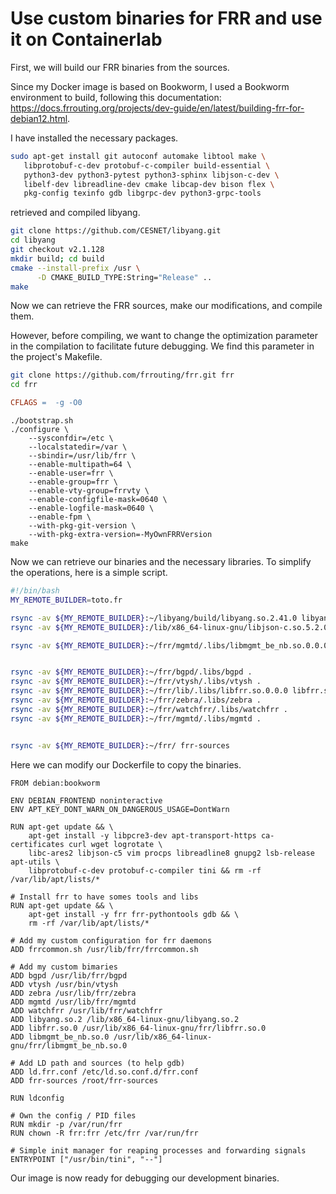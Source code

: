 # Use custom binaries for FRR and use it on Containerlab

First, we will build our FRR binaries from the sources.

Since my Docker image is based on Bookworm, I used a Bookworm environment to build, following this documentation: https://docs.frrouting.org/projects/dev-guide/en/latest/building-frr-for-debian12.html.

I have installed the necessary packages.
```bash
sudo apt-get install git autoconf automake libtool make \
   libprotobuf-c-dev protobuf-c-compiler build-essential \
   python3-dev python3-pytest python3-sphinx libjson-c-dev \
   libelf-dev libreadline-dev cmake libcap-dev bison flex \
   pkg-config texinfo gdb libgrpc-dev python3-grpc-tools
```

retrieved and compiled libyang.
```bash
git clone https://github.com/CESNET/libyang.git
cd libyang
git checkout v2.1.128
mkdir build; cd build
cmake --install-prefix /usr \
      -D CMAKE_BUILD_TYPE:String="Release" ..
make
```

Now we can retrieve the FRR sources, make our modifications, and compile them.

However, before compiling, we want to change the optimization parameter in the compilation to facilitate future debugging. 
We find this parameter in the project's Makefile.
```bash
git clone https://github.com/frrouting/frr.git frr
cd frr
```

```Makefile
CFLAGS =  -g -O0
```

```
./bootstrap.sh
./configure \
    --sysconfdir=/etc \
    --localstatedir=/var \
    --sbindir=/usr/lib/frr \
    --enable-multipath=64 \
    --enable-user=frr \
    --enable-group=frr \
    --enable-vty-group=frrvty \
    --enable-configfile-mask=0640 \
    --enable-logfile-mask=0640 \
    --enable-fpm \
    --with-pkg-git-version \
    --with-pkg-extra-version=-MyOwnFRRVersion
make
```

Now we can retrieve our binaries and the necessary libraries. 
To simplify the operations, here is a simple script.
```bash
#!/bin/bash
MY_REMOTE_BUILDER=toto.fr

rsync -av ${MY_REMOTE_BUILDER}:~/libyang/build/libyang.so.2.41.0 libyang.so.2
rsync -av ${MY_REMOTE_BUILDER}:/lib/x86_64-linux-gnu/libjson-c.so.5.2.0  libjson-c.so.5

rsync -av ${MY_REMOTE_BUILDER}:~/frr/mgmtd/.libs/libmgmt_be_nb.so.0.0.0  libmgmt_be_nb.so.0


rsync -av ${MY_REMOTE_BUILDER}:~/frr/bgpd/.libs/bgpd .
rsync -av ${MY_REMOTE_BUILDER}:~/frr/vtysh/.libs/vtysh .
rsync -av ${MY_REMOTE_BUILDER}:~/frr/lib/.libs/libfrr.so.0.0.0 libfrr.so.0
rsync -av ${MY_REMOTE_BUILDER}:~/frr/zebra/.libs/zebra .
rsync -av ${MY_REMOTE_BUILDER}:~/frr/watchfrr/.libs/watchfrr .
rsync -av ${MY_REMOTE_BUILDER}:~/frr/mgmtd/.libs/mgmtd .


rsync -av ${MY_REMOTE_BUILDER}:~/frr/ frr-sources
```

Here we can modify our Dockerfile to copy the binaries.
```
FROM debian:bookworm

ENV DEBIAN_FRONTEND noninteractive
ENV APT_KEY_DONT_WARN_ON_DANGEROUS_USAGE=DontWarn

RUN apt-get update && \
    apt-get install -y libpcre3-dev apt-transport-https ca-certificates curl wget logrotate \
    libc-ares2 libjson-c5 vim procps libreadline8 gnupg2 lsb-release apt-utils \
    libprotobuf-c-dev protobuf-c-compiler tini && rm -rf /var/lib/apt/lists/*

# Install frr to have somes tools and libs
RUN apt-get update && \
    apt-get install -y frr frr-pythontools gdb && \
    rm -rf /var/lib/apt/lists/*

# Add my custom configuration for frr daemons
ADD frrcommon.sh /usr/lib/frr/frrcommon.sh

# Add my custom bimaries
ADD bgpd /usr/lib/frr/bgpd
ADD vtysh /usr/bin/vtysh
ADD zebra /usr/lib/frr/zebra
ADD mgmtd /usr/lib/frr/mgmtd
ADD watchfrr /usr/lib/frr/watchfrr
ADD libyang.so.2 /lib/x86_64-linux-gnu/libyang.so.2
ADD libfrr.so.0 /usr/lib/x86_64-linux-gnu/frr/libfrr.so.0
ADD libmgmt_be_nb.so.0 /usr/lib/x86_64-linux-gnu/frr/libmgmt_be_nb.so.0

# Add LD path and sources (to help gdb)
ADD ld.frr.conf /etc/ld.so.conf.d/frr.conf
ADD frr-sources /root/frr-sources

RUN ldconfig

# Own the config / PID files
RUN mkdir -p /var/run/frr
RUN chown -R frr:frr /etc/frr /var/run/frr

# Simple init manager for reaping processes and forwarding signals
ENTRYPOINT ["/usr/bin/tini", "--"]
```

Our image is now ready for debugging our development binaries.
